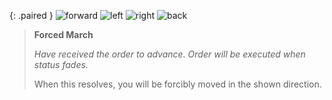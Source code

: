 {: .paired }
![forward](/aai/statice/debuffs/forward-march.png#debuff)
![left](/aai/statice/debuffs/left-march.png#debuff)
![right](/aai/statice/debuffs/right-march.png#debuff)
![back](/aai/statice/debuffs/back-march.png#debuff)

> **Forced March**
>
> *Have received the order to advance. Order will be executed when status fades.*
>
> When this resolves, you will be forcibly moved in the shown direction.

[march]: /aai/statice/debuffs/forced-march.png#debuff
